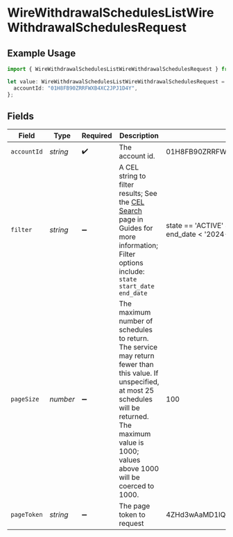 # WireWithdrawalSchedulesListWireWithdrawalSchedulesRequest

## Example Usage

```typescript
import { WireWithdrawalSchedulesListWireWithdrawalSchedulesRequest } from "@apexfintechsolutions/ascend-sdk/models/operations";

let value: WireWithdrawalSchedulesListWireWithdrawalSchedulesRequest = {
  accountId: "01H8FB90ZRRFWXB4XC2JPJ1D4Y",
};
```

## Fields

| Field                                                                                                                                                                                                                           | Type                                                                                                                                                                                                                            | Required                                                                                                                                                                                                                        | Description                                                                                                                                                                                                                     | Example                                                                                                                                                                                                                         |
| ------------------------------------------------------------------------------------------------------------------------------------------------------------------------------------------------------------------------------- | ------------------------------------------------------------------------------------------------------------------------------------------------------------------------------------------------------------------------------- | ------------------------------------------------------------------------------------------------------------------------------------------------------------------------------------------------------------------------------- | ------------------------------------------------------------------------------------------------------------------------------------------------------------------------------------------------------------------------------- | ------------------------------------------------------------------------------------------------------------------------------------------------------------------------------------------------------------------------------- |
| `accountId`                                                                                                                                                                                                                     | *string*                                                                                                                                                                                                                        | :heavy_check_mark:                                                                                                                                                                                                              | The account id.                                                                                                                                                                                                                 | 01H8FB90ZRRFWXB4XC2JPJ1D4Y                                                                                                                                                                                                      |
| `filter`                                                                                                                                                                                                                        | *string*                                                                                                                                                                                                                        | :heavy_minus_sign:                                                                                                                                                                                                              | A CEL string to filter results; See the [CEL Search](https://developer.apexclearing.com/apex-fintech-solutions/docs/cel-search) page in Guides for more information; Filter options include:<br/> `state`<br/> `start_date`<br/> `end_date` | state == 'ACTIVE' && start_date > '2024-04-05' && end_date < '2024-08-10'                                                                                                                                                       |
| `pageSize`                                                                                                                                                                                                                      | *number*                                                                                                                                                                                                                        | :heavy_minus_sign:                                                                                                                                                                                                              | The maximum number of schedules to return. The service may return fewer than this value. If unspecified, at most 25 schedules will be returned. The maximum value is 1000; values above 1000 will be coerced to 1000.           | 100                                                                                                                                                                                                                             |
| `pageToken`                                                                                                                                                                                                                     | *string*                                                                                                                                                                                                                        | :heavy_minus_sign:                                                                                                                                                                                                              | The page token to request                                                                                                                                                                                                       | 4ZHd3wAaMD1IQ0ZKS2BKV0FSRVdLW4VLWkY1R1B3MU4                                                                                                                                                                                     |